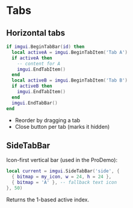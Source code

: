 # Tabs

## Horizontal tabs
```lua
if imgui.BeginTabBar(id) then
  local activeA = imgui.BeginTabItem('Tab A')
  if activeA then
    -- content for A
    imgui.EndTabItem()
  end
  local activeB = imgui.BeginTabItem('Tab B')
  if activeB then
    imgui.EndTabItem()
  end
  imgui.EndTabBar()
end
```
- Reorder by dragging a tab
- Close button per tab (marks it hidden)

## SideTabBar
Icon-first vertical bar (used in the ProDemo):
```lua
local current = imgui.SideTabBar('side', {
  { bitmap = my_icon, w = 24, h = 24 },
  { bitmap = 'A' }, -- fallback text icon
}, 50)
```
Returns the 1-based active index. 